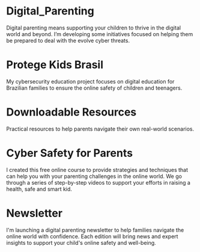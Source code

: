# Digital_Parenting
Digital parenting means supporting your children to thrive in the digital world and beyond. I’m developing some initiatives focused on helping them be prepared to deal with the evolve cyber threats.

# Protege Kids Brasil
My cybersecurity education project focuses on digital education for Brazilian families to ensure the online safety of children and teenagers.

# Downloadable Resources
Practical resources to help parents navigate their own real-world scenarios.

# Cyber ​​Safety for Parents
I created this free online course to provide strategies and techniques that can help you with your parenting challenges in the online world. We go through a series of step-by-step videos to support your efforts in raising a health, safe and smart kid.

# Newsletter
I'm launching a digital parenting newsletter to help families navigate the online world with confidence. Each edition will bring news and expert insights to support your child's online safety and well-being.
